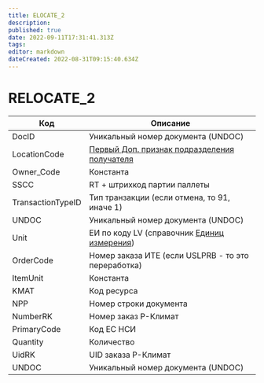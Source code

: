 ```yaml
---
title: ELOCATE_2
description: 
published: true
date: 2022-09-11T17:31:41.313Z
tags: 
editor: markdown
dateCreated: 2022-08-31T09:15:40.634Z
---
```


# RELOCATE\_2



| Код               | Описание                                                                                                               |
| ----------------- | ---------------------------------------------------------------------------------------------------------------------- |
| DocID             | Уникальный номер документа (UNDOC)                                                                                     |
| LocationCode      | [Первый Доп. признак подразделения получателя](../../../../upravlenie-mdm/spravochnik-podrazdelenii/podrazdeleniya.md) |
| Owner\_Code       | Константа                                                                                                              |
| SSCC              | RT + штрихкод партии паллеты                                                                                           |
| TransactionTypeID | Тип транзакции (если отмена, то 91, иначе 1)                                                                           |
| UNDOC             | Уникальный номер документа (UNDOC)                                                                                     |
| Unit              | ЕИ по коду LV (справочник [Единиц измерения](../../../../upravlenie-mdm/spravochnik-ei.md))                            |
| OrderCode         | Номер заказа ИТЕ (если USLPRB - то это переработка)                                                                    |
| ItemUnit          | Константа                                                                                                              |
| KMAT              | Код ресурса                                                                                                            |
| NPP               | Номер строки документа                                                                                                 |
| NumberRK          | Номер заказ Р-Климат                                                                                                   |
| PrimaryCode       | Код ЕС НСИ                                                                                                             |
| Quantity          | Количество                                                                                                             |
| UidRK             | UID заказа Р-Климат                                                                                                    |
| UNDOC             | Уникальный номер документа (UNDOC)                                                                                     |
